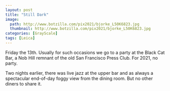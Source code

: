 ```yaml
---
layout: post
title: "Still Dark"
image:
  path: http://www.botzilla.com/pix2021/bjorke_L50K6823.jpg
  thumbnail: http://www.botzilla.com/pix2021/bjorke_L50K6823.jpg
categories: [GrayScale]
tags: [Leica]
---
```


Friday the 13th. Usually for such occasions we go to a party at the Black Cat Bar, a Nob Hill remnant of the old San Francisco Press Club. For 2021, no party.

Two nights earlier, there was live jazz at the upper bar and as always a spectacular end-of-day foggy view from the dining room. But no other diners to share it.

